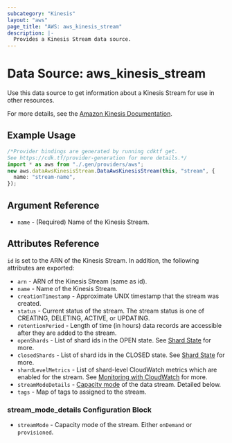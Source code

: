 ```yaml
---
subcategory: "Kinesis"
layout: "aws"
page_title: "AWS: aws_kinesis_stream"
description: |-
  Provides a Kinesis Stream data source.
---
```


# Data Source: aws\_kinesis\_stream

Use this data source to get information about a Kinesis Stream for use in other
resources.

For more details, see the [Amazon Kinesis Documentation][1].

## Example Usage

```typescript
/*Provider bindings are generated by running cdktf get.
See https://cdk.tf/provider-generation for more details.*/
import * as aws from "./.gen/providers/aws";
new aws.dataAwsKinesisStream.DataAwsKinesisStream(this, "stream", {
  name: "stream-name",
});

```

## Argument Reference

* `name` - (Required) Name of the Kinesis Stream.

## Attributes Reference

`id` is set to the ARN of the Kinesis Stream. In addition, the following attributes
are exported:

* `arn` - ARN of the Kinesis Stream (same as id).
* `name` - Name of the Kinesis Stream.
* `creationTimestamp` - Approximate UNIX timestamp that the stream was created.
* `status` - Current status of the stream. The stream status is one of CREATING, DELETING, ACTIVE, or UPDATING.
* `retentionPeriod` - Length of time (in hours) data records are accessible after they are added to the stream.
* `openShards` - List of shard ids in the OPEN state. See [Shard State][2] for more.
* `closedShards` - List of shard ids in the CLOSED state. See [Shard State][2] for more.
* `shardLevelMetrics` - List of shard-level CloudWatch metrics which are enabled for the stream. See [Monitoring with CloudWatch][3] for more.
* `streamModeDetails` - [Capacity mode][4] of the data stream. Detailed below.
* `tags` - Map of tags to assigned to the stream.

### stream\_mode\_details Configuration Block

* `streamMode` - Capacity mode of the stream. Either `onDemand` or `provisioned`.

[1]: https://aws.amazon.com/documentation/kinesis/

[2]: https://docs.aws.amazon.com/streams/latest/dev/kinesis-using-sdk-java-after-resharding.html#kinesis-using-sdk-java-resharding-data-routing

[3]: https://docs.aws.amazon.com/streams/latest/dev/monitoring-with-cloudwatch.html

[4]: https://docs.aws.amazon.com/streams/latest/dev/how-do-i-size-a-stream.html
